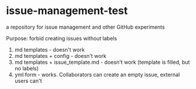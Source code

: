# issue-management-test
a repository for issue management and other GitHub experiments

Purpose: forbid creating issues without labels

1. md templates - doesn't work
2. md templates + config - doesn't work
3. md templates + issue_template.md - doesn't work (template is filled, but no labels)
4. yml form - works. Collaborators can create an empty issue, external users can't
